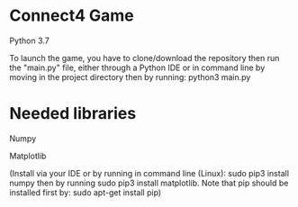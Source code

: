 # Connect4 Game

Python 3.7

To launch the game, you have to clone/download the repository then run the "main.py" file, either through a Python IDE or in command line by moving in the project directory then by running: python3 main.py

# Needed libraries

Numpy

Matplotlib

(Install via your IDE or by running in command line (Linux): sudo pip3 install numpy then by running sudo pip3 install matplotlib. Note that pip should be installed first by: sudo apt-get install pip)
